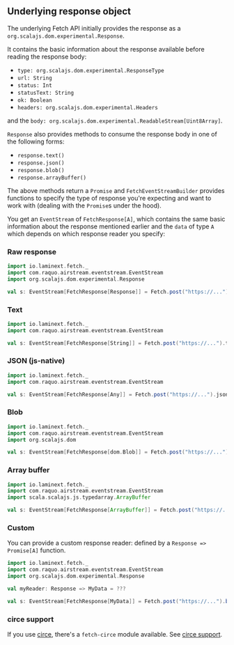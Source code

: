 ## Underlying response object

The underlying Fetch API initially provides the response as a `org.scalajs.dom.experimental.Response`.

It contains the basic information about the response available before reading the response body:

* `type: org.scalajs.dom.experimental.ResponseType`
* `url: String`
* `status: Int`
* `statusText: String`
* `ok: Boolean`
* `headers: org.scalajs.dom.experimental.Headers`

and the `body: org.scalajs.dom.experimental.ReadableStream[Uint8Array]`.

`Response` also provides methods to consume the response body in one of the following forms:

* `response.text()`
* `response.json()`
* `response.blob()`
* `response.arrayBuffer()`

The above methods return a `Promise` and `FetchEventStreamBuilder` provides functions
to specify the type of response you're expecting and want to work with (dealing with the `Promise`s under the hood).

You get an `EventStream` of `FetchResponse[A]`, which contains the same basic information about the response mentioned earlier
and the `data` of type `A` which depends on which response reader you specify:

### Raw response

```scala
import io.laminext.fetch._
import com.raquo.airstream.eventstream.EventStream
import org.scalajs.dom.experimental.Response

val s: EventStream[FetchResponse[Response]] = Fetch.post("https://...").raw 
```

### Text 

```scala
import io.laminext.fetch._
import com.raquo.airstream.eventstream.EventStream

val s: EventStream[FetchResponse[String]] = Fetch.post("https://...").text 
```

### JSON (js-native) 

```scala
import io.laminext.fetch._
import com.raquo.airstream.eventstream.EventStream

val s: EventStream[FetchResponse[Any]] = Fetch.post("https://...").json 
```

### Blob 

```scala
import io.laminext.fetch._
import com.raquo.airstream.eventstream.EventStream
import org.scalajs.dom

val s: EventStream[FetchResponse[dom.Blob]] = Fetch.post("https://...").blob 
```

### Array buffer 

```scala
import io.laminext.fetch._
import com.raquo.airstream.eventstream.EventStream
import scala.scalajs.js.typedarray.ArrayBuffer

val s: EventStream[FetchResponse[ArrayBuffer]] = Fetch.post("https://...").arrayBuffer 
```

### Custom

You can provide a custom response reader: defined by a `Response => Promise[A]` function.

```scala
import io.laminext.fetch._
import com.raquo.airstream.eventstream.EventStream
import org.scalajs.dom.experimental.Response

val myReader: Response => MyData = ??? 

val s: EventStream[FetchResponse[MyData]] = Fetch.post("https://...").build(myReader) 
```

### circe support

If you use [circe](https://circe.github.io/circe/), there's a `fetch-circe` module available. See [circe support](/fetch/circe).

